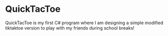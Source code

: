 # QuickTacToe
QuickTacToe is my first C# program where I am designing a simple modified tiktaktoe version to play with my friends during school breaks!
